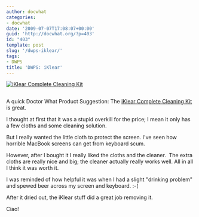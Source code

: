 ```yaml
---
author: docwhat
categories:
- docwhat
date: '2009-07-07T17:08:07+00:00'
guid: 'http://docwhat.org/?p=403'
id: "403"
template: post
slug: '/dwps-iklear/'
tags:
- DWPS
title: 'DWPS: iKlear'
---
```


[![iKlear Complete Cleaning
Kit](https://ws-na.amazon-adsystem.com/widgets/q?_encoding=UTF8&MarketPlace=US&ASIN=B0023WU6OI&ServiceVersion=20070822&ID=AsinImage&WS=1&Format=_SL160_&tag=thedocwha-20)](https://www.amazon.com/gp/product/B0023WU6OI/ref=as_li_tl?ie=UTF8&camp=1789&creative=9325&creativeASIN=B0023WU6OI&linkCode=as2&tag=thedocwha-20&linkId=b6931440259cdaedc5e49e1f7965e0be)

<img src="https://ir-na.amazon-adsystem.com/e/ir?t=thedocwha-20&l=am2&o=1&a=B0023WU6OI" width="1" height="1" border="0" alt="Amazon bug" style="border:none !important; margin:0px !important;" />

A quick Doctor What Product Suggestion: The
[iKlear Complete Cleaning Kit](http://amzn.to/2n5ZwwC) is great.

I thought at first that it was a stupid overkill for the price; I mean it only
has a few cloths and some cleaning solution.

But I really wanted the little cloth to protect the screen. I've seen how
horrible MacBook screens can get from keyboard scum.

However, after I bought it I really liked the cloths and the cleaner.  The
extra cloths are really nice and big; the cleaner actually really works well.
All in all I think it was worth it.

I was reminded of how helpful it was when I had a slight "drinking problem"
and spewed beer across my screen and keyboard. :-(

After it dried out, the iKlear stuff did a great job removing it.

Ciao!
